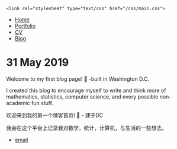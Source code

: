 <html>
  <head>
    <title>My First Blog Page</title>
    
    <link rel="stylesheet" type="text/css" href="/css/main.css">
  
  </head>


  <body>
    <nav>
<ul>
<li><a href="/">Home</a></li>
<li><a href="/portfolio">Portfolio</a></li>
<li><a href="/cv">CV</a></li>
<li><a href="/blog">Blog</a></li>
</ul>
    </nav>
<div class="container">
<h1>31 May 2019</h1>


<div class="post">
<p>Welcome to my first blog page! 🎉 -built in Washington D.C. </p>

<p>I created this blog to encourage myself to write and think more of mathematics, statistics, computer science, and every possible non-academic fun stuff. </p>


<p>欢迎来到我的第一个博客首页! 🎉 - 建于DC </p>

<p>我会在这个平台上记录我对数学，统计，计算机，与生活的一些想法。</p>


</div>


</div>
  
  <footer>
   <ul>
   <li><a href="jiguang.li@yale.edu">email</a></li>
   </ul>
  </footer>
  </body>

</html>

